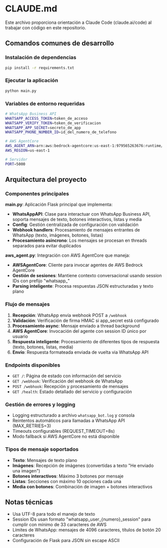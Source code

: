 # CLAUDE.md

Este archivo proporciona orientación a Claude Code (claude.ai/code) al trabajar con código en este repositorio.

## Comandos comunes de desarrollo

### Instalación de dependencias
```bash
pip install -r requirements.txt
```

### Ejecutar la aplicación
```bash
python main.py
```

### Variables de entorno requeridas
```bash
# WhatsApp Business API
WHATSAPP_ACCESS_TOKEN=token_de_acceso
WHATSAPP_VERIFY_TOKEN=token_de_verificacion  
WHATSAPP_APP_SECRET=secreto_de_app
WHATSAPP_PHONE_NUMBER_ID=id_del_numero_de_telefono

# AWS AgentCore
AWS_AGENT_ARN=arn:aws:bedrock-agentcore:us-east-1:979565263676:runtime/main-ZQLI8JE0PH
AWS_REGION=us-east-1

# Servidor
PORT=5000
```

## Arquitectura del proyecto

### Componentes principales

**main.py**: Aplicación Flask principal que implementa:
- **WhatsAppAPI**: Clase para interactuar con WhatsApp Business API, soporta mensajes de texto, botones interactivos, listas y media
- **Config**: Gestión centralizada de configuración con validación
- **Webhook handlers**: Procesamiento de mensajes entrantes de WhatsApp (texto, imágenes, botones, listas)
- **Procesamiento asíncrono**: Los mensajes se procesan en threads separados para evitar duplicados

**aws_agent.py**: Integración con AWS AgentCore que maneja:
- **AWSAgentCore**: Cliente para invocar agentes de AWS Bedrock AgentCore
- **Gestión de sesiones**: Mantiene contexto conversacional usando session IDs con prefijo "whatsapp_"
- **Parsing inteligente**: Procesa respuestas JSON estructuradas y texto plano

### Flujo de mensajes

1. **Recepción**: WhatsApp envía webhook POST a `/webhook`
2. **Validación**: Verificación de firma HMAC si app_secret está configurado
3. **Procesamiento async**: Mensaje enviado a thread background
4. **AWS AgentCore**: Invocación del agente con session ID único por usuario
5. **Respuesta inteligente**: Procesamiento de diferentes tipos de respuesta (texto, botones, listas, media)
6. **Envío**: Respuesta formateada enviada de vuelta via WhatsApp API

### Endpoints disponibles

- `GET /`: Página de estado con información del servicio
- `GET /webhook`: Verificación del webhook de WhatsApp
- `POST /webhook`: Recepción y procesamiento de mensajes
- `GET /health`: Estado detallado del servicio y configuración

### Gestión de errores y logging

- Logging estructurado a archivo `whatsapp_bot.log` y consola
- Reintentos automáticos para llamadas a WhatsApp API (MAX_RETRIES=3)
- Timeouts configurables (REQUEST_TIMEOUT=8s)
- Modo fallback si AWS AgentCore no está disponible

### Tipos de mensaje soportados

- **Texto**: Mensajes de texto plano
- **Imágenes**: Recepción de imágenes (convertidas a texto "He enviado una imagen")
- **Botones interactivos**: Máximo 3 botones por mensaje
- **Listas**: Secciones con máximo 10 opciones cada una
- **Media con botones**: Combinación de imagen + botones interactivos

## Notas técnicas

- Usa UTF-8 para todo el manejo de texto
- Session IDs usan formato "whatsapp_user_{numero}_session" para cumplir con mínimo de 33 caracteres de AWS
- Límites de WhatsApp: mensajes de 4096 caracteres, títulos de botón 20 caracteres
- Configuración de Flask para JSON sin escape ASCII
